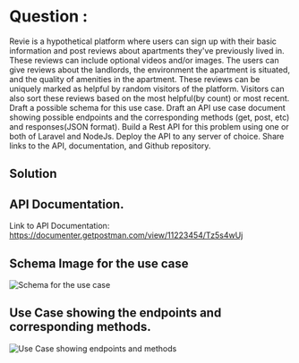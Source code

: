 # Question :

Revie is a hypothetical platform where users can sign up with their basic information and post reviews about apartments they've previously lived in. These reviews can include optional videos and/or images. The users can give reviews about the landlords, the environment the apartment is situated, and the quality of amenities in the apartment. These reviews can be uniquely marked as helpful by random visitors of the platform. Visitors can also sort these reviews based on the most helpful(by count) or most recent.
Draft a possible schema for this use case.
Draft an API use case document showing possible endpoints and the corresponding methods (get, post, etc) and responses(JSON format).
Build a Rest API for this problem using one or both of Laravel and NodeJs.
Deploy the API to any server of choice. Share links to the API, documentation, and Github repository.

## Solution
## API Documentation.
Link to API Documentation:
https://documenter.getpostman.com/view/11223454/Tz5s4wUj

## Schema Image for the use case
![Schema for the use case](https://res.cloudinary.com/dycyotaya/image/upload/v1615965310/Screenshot_20210317-073646_1_enovnz.jpg)

## Use Case showing the endpoints and corresponding methods.
![Use Case showing endpoints and methods](https://res.cloudinary.com/dycyotaya/image/upload/v1615965272/Screenshot_20210317-073646_1_cctuwa.jpg)
